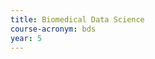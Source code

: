```yaml
---
title: Biomedical Data Science
course-acronym: bds
year: 5
---
```


<!-- Remove this comment and add a summary! -->

<!-- **Main topics**: -->